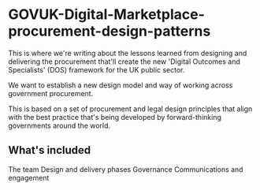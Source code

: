 # GOVUK-Digital-Marketplace-procurement-design-patterns

This is where we're writing about the lessons learned from designing and delivering the procurement that'll create the new 'Digital Outcomes and Specialists' (DOS) framework for the UK public sector.

We want to establish a new design model and way of working across government procurement.

This is based on a set of procurement and legal design principles that align with the best practice that's being developed by forward-thinking governments around the world.

## What's included

The team
Design and delivery phases
Governance
Communications and engagement

